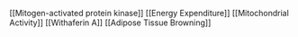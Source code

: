 [[Mitogen-activated protein kinase]]
[[Energy Expenditure]]
[[Mitochondrial Activity]]
[[Withaferin A]]
[[Adipose Tissue Browning]]
